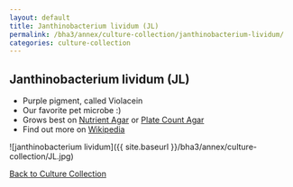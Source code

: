 ```yaml
---
layout: default
title: Janthinobacterium lividum (JL) 
permalink: /bha3/annex/culture-collection/janthinobacterium-lividum/
categories: culture-collection
---
```


## Janthinobacterium lividum (JL) 

* Purple pigment, called Violacein
* Our favorite pet microbe :)
* Grows best on [Nutrient Agar](/bha2/annex/cultivation-media/nutrient-agar/) or [Plate Count Agar](/bha2/annex/cultivation-media/plate-count-agar/)
* Find out more on [Wikipedia](http://en.wikipedia.org/wiki/Janthinobacterium_lividum)

![janthinobacterium lividum]({{ site.baseurl }}/bha3/annex/culture-collection/JL.jpg) 

[Back to Culture Collection](/bha3/annex/culture-collection/)
